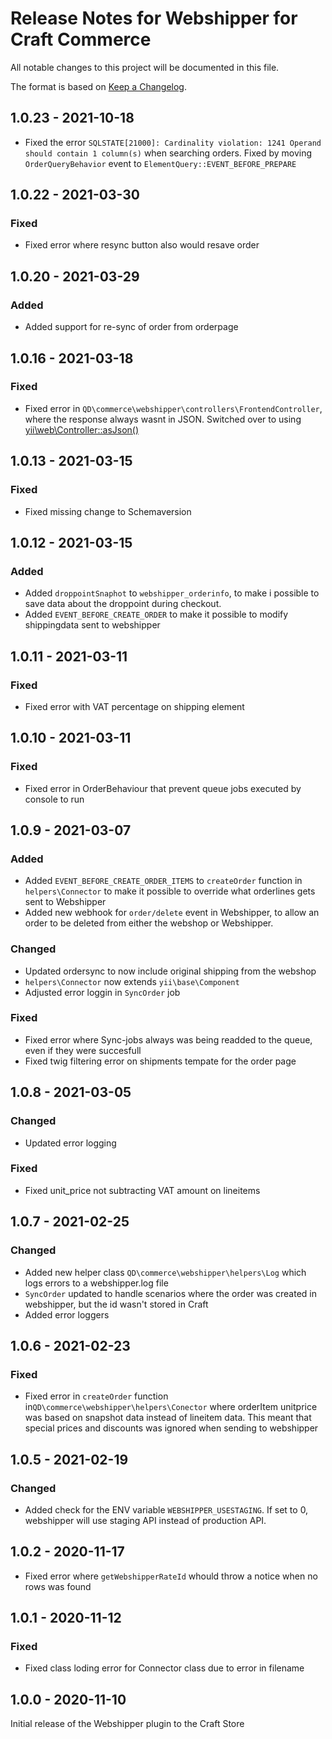 # Release Notes for Webshipper for Craft Commerce

All notable changes to this project will be documented in this file.

The format is based on [Keep a Changelog](https://keepachangelog.com/en/1.0.0/).

## 1.0.23 - 2021-10-18

* Fixed the error `SQLSTATE[21000]: Cardinality violation: 1241 Operand should contain 1 column(s)` when searching orders. Fixed by moving `OrderQueryBehavior` event to `ElementQuery::EVENT_BEFORE_PREPARE`

## 1.0.22 - 2021-03-30

### Fixed

* Fixed error where resync button also would resave order

## 1.0.20 - 2021-03-29

### Added

* Added support for re-sync of order from orderpage

## 1.0.16 - 2021-03-18

### Fixed

* Fixed error in `QD\commerce\webshipper\controllers\FrontendController`, where the response always wasnt in JSON. Switched over to using [yii\web\Controller::asJson()](https://www.yiiframework.com/doc/api/2.0/yii-web-controller#asJson()-detail)

## 1.0.13 - 2021-03-15

### Fixed

* Fixed missing change to Schemaversion

## 1.0.12 - 2021-03-15

### Added

* Added `droppointSnaphot` to `webshipper_orderinfo`, to make i possible to save data about the droppoint during checkout.
* Added `EVENT_BEFORE_CREATE_ORDER` to make it possible to modify shippingdata sent to webshipper

## 1.0.11 - 2021-03-11

### Fixed

* Fixed error with VAT percentage on shipping element

## 1.0.10 - 2021-03-11

### Fixed

* Fixed error in OrderBehaviour that prevent queue jobs executed by console to run

## 1.0.9 - 2021-03-07

### Added

* Added `EVENT_BEFORE_CREATE_ORDER_ITEMS` to `createOrder` function in `helpers\Connector` to make it possible to override what orderlines gets sent to Webshipper
* Added new webhook for `order/delete` event in Webshipper, to allow an order to be deleted from either the webshop or Webshipper.

### Changed

* Updated ordersync to now include original shipping from the webshop
* `helpers\Connector` now extends `yii\base\Component`
* Adjusted error loggin in `SyncOrder` job

### Fixed

* Fixed error where Sync-jobs always was being readded to the queue, even if they were succesfull
* Fixed twig filtering error on shipments tempate for the order page

## 1.0.8 - 2021-03-05

### Changed

* Updated error logging

### Fixed

* Fixed unit_price not subtracting VAT amount on lineitems

## 1.0.7 - 2021-02-25

### Changed

* Added new helper class `QD\commerce\webshipper\helpers\Log` which logs errors to a webshipper.log file
* `SyncOrder` updated to handle scenarios where the order was created in webshipper, but the id wasn't stored in Craft
* Added error loggers

## 1.0.6 - 2021-02-23

### Fixed

* Fixed error in `createOrder` function in`QD\commerce\webshipper\helpers\Conector` where orderItem unitprice was based on snapshot data instead of lineitem data. This meant that special prices and discounts was ignored when sending to webshipper

## 1.0.5 - 2021-02-19

### Changed

* Added check for the ENV variable `WEBSHIPPER_USESTAGING`. If set to 0, webshipper will use staging API instead of production API.

## 1.0.2 - 2020-11-17

* Fixed error where `getWebshipperRateId` whould throw a notice when no rows was found

## 1.0.1 - 2020-11-12

### Fixed

* Fixed class loding error for Connector class due to error in filename

## 1.0.0 - 2020-11-10

Initial release of the Webshipper plugin to the Craft Store
